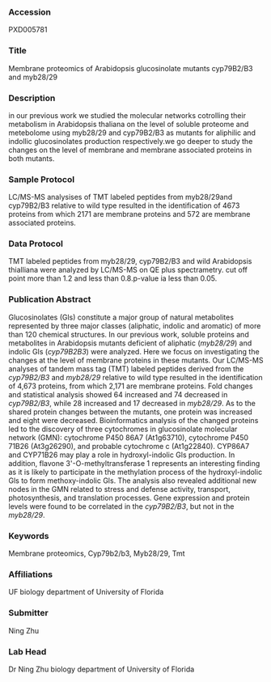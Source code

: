 ### Accession
PXD005781

### Title
Membrane proteomics of Arabidopsis glucosinolate mutants cyp79B2/B3 and myb28/29

### Description
in our previous work we studied the molecular networks cotrolling their metabolism in Arabidopsis thaliana on the level of soluble proteome and metebolome using myb28/29 and cyp79B2/B3 as mutants for aliphilic and indollic glucosinolates production respectively.we go deeper to study the changes on the level of membrane and membrane associated proteins in both mutants.

### Sample Protocol
LC/MS-MS analysises of TMT labeled peptides from myb28/29and cyp79B2/B3 relative to wild type resulted in the identification of 4673 proteins from which 2171 are membrane proteins and 572 are membrane associated proteins.

### Data Protocol
TMT labeled peptides from myb28/29, cyp79B2/B3 and wild Arabidopsis thialliana were analyzed by LC/MS-MS on QE plus spectrametry. cut off point more than 1.2 and less than 0.8.p-value ia less than 0.05.

### Publication Abstract
Glucosinolates (Gls) constitute a major group of natural metabolites represented by three major classes (aliphatic, indolic and aromatic) of more than 120 chemical structures. In our previous work, soluble proteins and metabolites in Arabidopsis mutants deficient of aliphatic (<i>myb28/29</i>) and indolic Gls (<i>cyp79B2B3</i>) were analyzed. Here we focus on investigating the changes at the level of membrane proteins in these mutants. Our LC/MS-MS analyses of tandem mass tag (TMT) labeled peptides derived from the <i>cyp79B2/B3</i> and <i>myb28/29</i> relative to wild type resulted in the identification of 4,673 proteins, from which 2,171 are membrane proteins. Fold changes and statistical analysis showed 64 increased and 74 decreased in <i>cyp79B2/B3</i>, while 28 increased and 17 decreased in <i>myb28/29</i>. As to the shared protein changes between the mutants, one protein was increased and eight were decreased. Bioinformatics analysis of the changed proteins led to the discovery of three cytochromes in glucosinolate molecular network (GMN): cytochrome P450 86A7 (At1g63710), cytochrome P450 71B26 (At3g26290), and probable cytochrome c (At1g22840). CYP86A7 and CYP71B26 may play a role in hydroxyl-indolic Gls production. In addition, flavone 3'-O-methyltransferase 1 represents an interesting finding as it is likely to participate in the methylation process of the hydroxyl-indolic Gls to form methoxy-indolic Gls. The analysis also revealed additional new nodes in the GMN related to stress and defense activity, transport, photosynthesis, and translation processes. Gene expression and protein levels were found to be correlated in the <i>cyp79B2/B3</i>, but not in the <i>myb28/29</i>.

### Keywords
Membrane proteomics, Cyp79b2/b3, Myb28/29, Tmt

### Affiliations
UF
biology department of University of Florida

### Submitter
Ning Zhu

### Lab Head
Dr Ning Zhu
biology department of University of Florida



